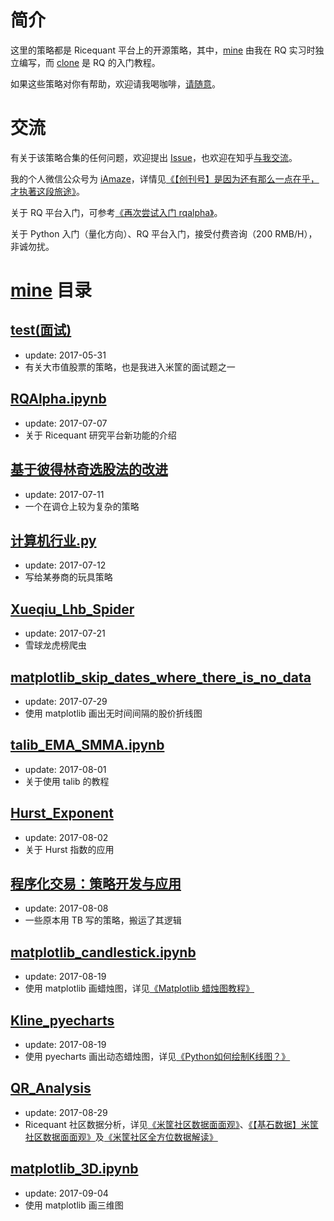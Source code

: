 # 简介

这里的策略都是 Ricequant 平台上的开源策略，其中，[mine](https://github.com/ipreacher/Ricequant/tree/master/mine) 由我在 RQ 实习时独立编写，而 [clone](https://github.com/ipreacher/Ricequant/tree/master/clone) 是 RQ 的入门教程。

如果这些策略对你有帮助，欢迎请我喝咖啡，[请随意](https://ipreacher.github.io/donate/)。

# 交流

有关于该策略合集的任何问题，欢迎提出 [Issue](https://github.com/ipreacher/Ricequant/issues)，也欢迎在知乎[与我交流](https://www.zhihu.com/people/ipreacher/activities)。

我的个人微信公众号为 [iAmaze](https://ipreacher.github.io/iAmaze/)，详情见[《【创刊号】是因为还有那么一点在乎，才执著这段旅途》](https://ipreacher.github.io/2017/initialIssue/)。

关于 RQ 平台入门，可参考[《再次尝试入门 rqalpha》](https://ipreacher.github.io/2017/rqalpha/)。

关于 Python 入门（量化方向）、RQ 平台入门，接受付费咨询（200 RMB/H），非诚勿扰。

# [mine](https://github.com/ipreacher/Ricequant/tree/master/mine) 目录


## [test(面试)](https://github.com/ipreacher/Ricequant/tree/master/mine/test(%E9%9D%A2%E8%AF%95))

* update: 2017-05-31
* 有关大市值股票的策略，也是我进入米筐的面试题之一


## [RQAlpha.ipynb](https://github.com/ipreacher/Ricequant/blob/master/mine/RQAlpha.ipynb)

* update: 2017-07-07
* 关于 Ricequant 研究平台新功能的介绍


## [基于彼得林奇选股法的改进](https://github.com/ipreacher/Ricequant/tree/master/mine/%E5%9F%BA%E4%BA%8E%E5%BD%BC%E5%BE%97%E6%9E%97%E5%A5%87%E9%80%89%E8%82%A1%E6%B3%95%E7%9A%84%E6%94%B9%E8%BF%9B)

* update: 2017-07-11
* 一个在调仓上较为复杂的策略


## [计算机行业.py](https://github.com/ipreacher/Ricequant/blob/master/mine/%E8%AE%A1%E7%AE%97%E6%9C%BA%E8%A1%8C%E4%B8%9A.py)

* update: 2017-07-12
* 写给某券商的玩具策略


## [Xueqiu_Lhb_Spider](https://github.com/ipreacher/Ricequant/tree/master/mine/Xueqiu_Lhb_Spider)

* update: 2017-07-21
* 雪球龙虎榜爬虫


## [matplotlib_skip_dates_where_there_is_no_data](https://github.com/ipreacher/Ricequant/tree/master/mine/matplotlib_skip_dates_where_there_is_no_data%20)

* update: 2017-07-29
* 使用 matplotlib 画出无时间间隔的股价折线图


## [talib_EMA_SMMA.ipynb](https://github.com/ipreacher/Ricequant/blob/master/mine/talib_EMA_SMMA.ipynb)

* update: 2017-08-01
* 关于使用 talib 的教程


## [Hurst_Exponent](https://github.com/ipreacher/Ricequant/tree/master/mine/Hurst_Exponent)

* update: 2017-08-02
* 关于 Hurst 指数的应用


## [程序化交易：策略开发与应用](https://github.com/ipreacher/Ricequant/tree/master/mine/%E7%A8%8B%E5%BA%8F%E5%8C%96%E4%BA%A4%E6%98%93%EF%BC%9A%E7%AD%96%E7%95%A5%E5%BC%80%E5%8F%91%E4%B8%8E%E5%BA%94%E7%94%A8)

* update: 2017-08-08
* 一些原本用 TB 写的策略，搬运了其逻辑


## [matplotlib_candlestick.ipynb](https://github.com/ipreacher/Ricequant/blob/master/mine/matplotlib_candlestick.ipynb)

* update: 2017-08-19
* 使用 matplotlib 画蜡烛图，详见[《Matplotlib 蜡烛图教程》](https://zhuanlan.zhihu.com/p/28584048)


## [Kline_pyecharts](https://github.com/ipreacher/Ricequant/tree/master/mine/Kline_pyecharts)

* update: 2017-08-19
* 使用 pyecharts 画出动态蜡烛图，详见[《Python如何绘制K线图？》](https://www.zhihu.com/question/62611557/answer/222350063)


## [QR_Analysis](https://github.com/ipreacher/Ricequant/tree/master/mine/QR_Analysis)

* update: 2017-08-29
* Ricequant 社区数据分析，详见[《米筐社区数据面面观》](https://zhuanlan.zhihu.com/p/28887274)、[《【基石数据】米筐社区数据面面观》](https://www.ricequant.com/community/topic/3969)及[《米筐社区全方位数据解读》](https://mp.weixin.qq.com/s?__biz=MzA4NTMyOTU3Ng==&mid=2649582209&idx=1&sn=550e1d5edebc461fb345e7d66c79cbb5&chksm=87c05946b0b7d05070db999112b8070a97e72f8d2e3df410eff6275067aaa8147cecdbf58306&scene=38#wechat_redirect)


## [matplotlib_3D.ipynb](https://github.com/ipreacher/Ricequant/blob/master/mine/matplotlib_3D.ipynb)

* update: 2017-09-04
* 使用 matplotlib 画三维图

